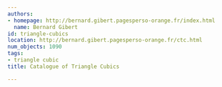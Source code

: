 ```yaml
---
authors:
- homepage: http://bernard.gibert.pagesperso-orange.fr/index.html
  name: Bernard Gibert
id: triangle-cubics
location: http://bernard.gibert.pagesperso-orange.fr/ctc.html
num_objects: 1090
tags:
- triangle cubic
title: Catalogue of Triangle Cubics

---
```


